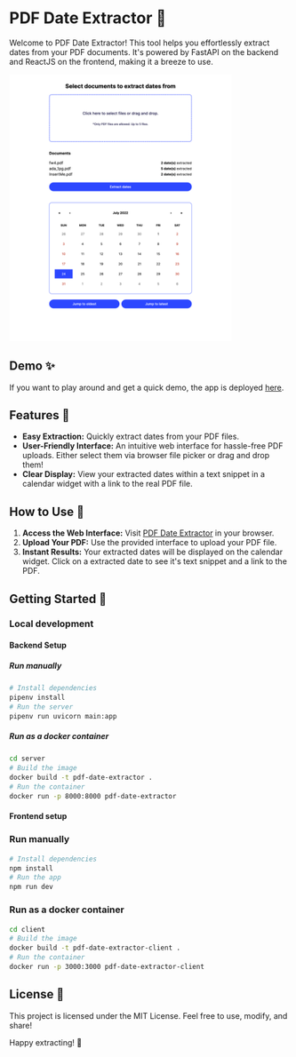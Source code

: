 # PDF Date Extractor 📅

Welcome to PDF Date Extractor! This tool helps you effortlessly extract dates from your PDF documents. It's powered by FastAPI on the backend and ReactJS on the frontend, making it a breeze to use.

<img src="app-in-action.png" alt="App in action" width="400">

## Demo ✨

If you want to play around and get a quick demo, the app is deployed [here](https://pdf-date-extractor.vercel.app/).

## Features 🚀

- **Easy Extraction:** Quickly extract dates from your PDF files.
- **User-Friendly Interface:** An intuitive web interface for hassle-free PDF uploads. Either select them via browser file picker or drag and drop them!
- **Clear Display:** View your extracted dates within a text snippet in a calendar widget with a link to the real PDF file.

## How to Use 📝

1. **Access the Web Interface:** Visit [PDF Date Extractor](https://pdf-date-extractor.vercel.app/) in your browser.
2. **Upload Your PDF:** Use the provided interface to upload your PDF file.
3. **Instant Results:** Your extracted dates will be displayed on the calendar widget. Click on a extracted date to see it's text snippet and a link to the PDF.

## Getting Started 🏁

### Local development

#### Backend Setup

##### Run manually

```bash
# Install dependencies
pipenv install
# Run the server
pipenv run uvicorn main:app
```

##### Run as a docker container

```bash
cd server
# Build the image
docker build -t pdf-date-extractor .
# Run the container
docker run -p 8000:8000 pdf-date-extractor
```

#### Frontend setup

### Run manually

```bash
# Install dependencies
npm install
# Run the app
npm run dev
```

### Run as a docker container

```bash
cd client
# Build the image
docker build -t pdf-date-extractor-client .
# Run the container
docker run -p 3000:3000 pdf-date-extractor-client
```

## License 📜

This project is licensed under the MIT License. Feel free to use, modify, and share!

Happy extracting! 🎉
